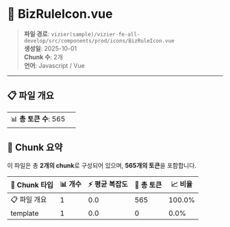 # 📄 BizRuleIcon.vue

> **파일 경로**: `vizier(sample)/vizier-fe-all-develop/src/components/prod/icons/BizRuleIcon.vue`  
> **생성일**: 2025-10-01  
> **Chunk 수**: 2개  
> **언어**: Javascript / Vue
---


## 📋 파일 개요

| | |
|--|--|
| 📊 **총 토큰 수**: 565 |  |






## 🧩 Chunk 요약

이 파일은 총 **2개의 chunk**로 구성되어 있으며, **565개의 토큰**을 포함합니다.

| 🧩 Chunk 타입 | 📊 개수 | ⚡ 평균 복잡도 | 📝 총 토큰 | 📈 비율 |
|---------------|--------|-------------|----------|--------|
| 📋 파일 개요 | 1 | 0.0 | 565 | 100.0% |
| template | 1 | 0.0 | 0 | 0.0% |

